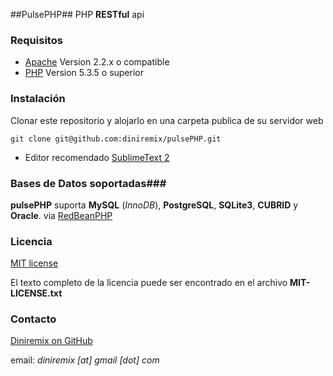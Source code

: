##PulsePHP##
PHP **RESTful** api


### Requisitos ###
- [Apache](http://www.apache.org/) Version 2.2.x o compatible
- [PHP](http://www.php.net/) Version 5.3.5 o superior


### Instalación ###
Clonar este repositorio y alojarlo en una carpeta publica de su servidor web

    git clone git@github.com:diniremix/pulsePHP.git

* Editor recomendado [SublimeText 2](http://www.sublimetext.com/2)


### Bases de Datos soportadas###
**pulsePHP** suporta **MySQL** (*InnoDB*), **PostgreSQL**, **SQLite3**, **CUBRID** y **Oracle**. via [RedBeanPHP](http://redbeanphp.com/)


### Licencia ###
[MIT license](http://opensource.org/licenses/MIT)

El texto completo de la licencia puede ser encontrado en el archivo **MIT-LICENSE.txt**


### Contacto ###
[Diniremix on GitHub](https://github.com/diniremix)

email: *diniremix [at] gmail [dot] com*
